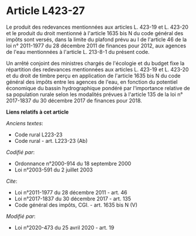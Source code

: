 # Article L423-27

Le produit des redevances mentionnées aux articles L. 423-19 et L. 423-20 et le produit du droit mentionné à l'article 1635
bis N du code général des impôts sont versés, dans la limite du plafond prévu au I de l'article 46 de la loi n° 2011-1977 du
28 décembre 2011 de finances pour 2012, aux agences de l'eau mentionnées à l'article L. 213-8-1 du présent code.

Un arrêté conjoint des ministres chargés de l'écologie et du budget fixe la répartition des redevances mentionnées aux
articles L. 423-19 et L. 423-20 et du droit de timbre perçu en application de l'article 1635 bis N du code général des impôts
entre les agences de l'eau, en fonction du potentiel économique du bassin hydrographique pondéré par l'importance relative de
sa population rurale selon les modalités prévues à l'article 135 de la loi n° 2017-1837 du 30 décembre 2017 de finances pour
2018.

**Liens relatifs à cet article**

_Anciens textes_:

  - Code rural L223-23
  - Code rural - art. L223-23 (Ab)

_Codifié par_:

  - Ordonnance n°2000-914 du 18 septembre 2000
  - Loi n°2003-591 du 2 juillet 2003

_Cite_:

  - Loi n°2011-1977 du 28 décembre 2011 - art. 46
  - Loi n°2017-1837 du 30 décembre 2017 - art. 135
  - Code général des impôts, CGI. - art. 1635 bis N (V)

_Modifié par_:

  - Loi n°2020-473 du 25 avril 2020 - art. 19
